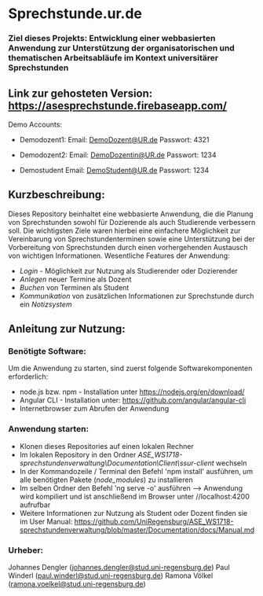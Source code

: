 # Sprechstunde.ur.de

### Ziel dieses Projekts: Entwicklung einer webbasierten Anwendung zur Unterstützung der organisatorischen und thematischen Arbeitsabläufe im Kontext universitärer Sprechstunden

## Link zur gehosteten Version: https://asesprechstunde.firebaseapp.com/ 
Demo Accounts: 
- Demodozent1:
Email:      DemoDozent@UR.de
Passwort:   4321

- Demodozent2:
Email:      DemoDozentin@UR.de
Passwort:   1234

- Demostudent
Email:      DemoStudent@UR.de
Passwort:   1234



## Kurzbeschreibung:
Dieses Repository beinhaltet eine webbasierte Anwendung, die die Planung von Sprechstunden sowohl für Dozierende als auch Studierende verbessern soll. Die wichtigsten Ziele waren hierbei eine einfachere Möglichkeit zur Vereinbarung von Sprechstundenterminen sowie eine Unterstützung bei der Vorbereitung von Sprechstunden durch einen vorhergehenden Austausch von wichtigen Informationen.
Wesentliche Features der Anwendung:

- *Login* - Möglichkeit zur Nutzung als Studierender oder Dozierender
- *Anlegen* neuer Termine als Dozent
- *Buchen* von Terminen als Student
- *Kommunikation* von zusätzlichen Informationen zur Sprechstunde durch ein *Notizsystem*


## Anleitung zur Nutzung:


### Benötigte Software:

Um die Anwendung zu starten, sind zuerst folgende Softwarekomponenten erforderlich:

- node.js bzw. npm - Installation unter  https://nodejs.org/en/download/ 
- Angular CLI - Installation unter: https://github.com/angular/angular-cli
- Internetbrowser zum Abrufen der Anwendung


### Anwendung starten:

- Klonen dieses Repositories auf einen lokalen Rechner
- Im lokalen Repository in den Ordner *ASE_WS1718-sprechstundenverwaltung\Documentation\Client\ssur-client* wechseln
- In der Kommandozeile / Terminal den Befehl 'npm install' ausführen, um alle benötigten Pakete (*node_modules*) zu installieren
- Im selben Ordner den Befehl 'ng serve -o' ausführen --> Anwendung wird kompiliert und ist anschließend im Browser unter //localhost:4200 aufrufbar
- Weitere Informationen zur Nutzung als Student oder Dozent finden sie im User Manual:  https://github.com/UniRegensburg/ASE_WS1718-sprechstundenverwaltung/blob/master/Documentation/docs/Manual.md


### Urheber:
Johannes Dengler (johannes.dengler@stud.uni-regensburg.de)
Paul Winderl (paul.winderl@stud.uni-regensburg.de)
Ramona Völkel (ramona.voelkel@stud.uni-regensburg.de)
